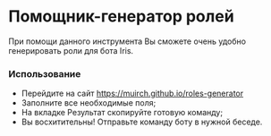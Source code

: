 # Помощник-генератор ролей
При помощи данного инструмента Вы сможете очень удобно генерировать роли для бота Iris.
### Использование
* Перейдите на сайт https://muirch.github.io/roles-generator
* Заполните все необходимые поля;
* На вкладке Результат скопируйте готовую команду;
* Вы восхитительны! Отправьте команду боту в нужной беседе.